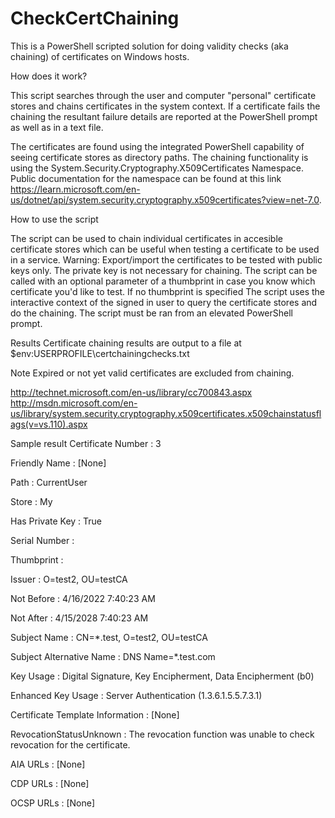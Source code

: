 # CheckCertChaining
This is a PowerShell scripted solution for doing validity checks (aka chaining) of certificates on Windows hosts.

How does it work? 

This script searches through the user and computer "personal" certificate stores and chains certificates in the system context. If a certificate fails the chaining the resultant failure details are reported at the PowerShell prompt as well as in a text file. 

The certificates are found using the integrated PowerShell capability of seeing certificate stores as directory paths. The chaining functionality is using the System.Security.Cryptography.X509Certificates Namespace. Public documentation for the namespace can be found at this link https://learn.microsoft.com/en-us/dotnet/api/system.security.cryptography.x509certificates?view=net-7.0.


How to use the script

The script can be used to chain individual certificates in accesible certificate stores which can be useful when testing a certificate to be used in a service. Warning: Export/import the certificates to be tested with public keys only. The private key is not necessary for chaining.
The script can be called with an optional parameter of a thumbprint in case you know which certificate you'd like to test.
If no thumbprint is specified The script uses the interactive context of the signed in user to query the certificate stores and do the chaining.
The script must be ran from an elevated PowerShell prompt.

Results
Certificate chaining results are output to a file at $env:USERPROFILE\certchainingchecks.txt 

Note
Expired or not yet valid certificates are excluded from chaining. 

http://technet.microsoft.com/en-us/library/cc700843.aspx
http://msdn.microsoft.com/en-us/library/system.security.cryptography.x509certificates.x509chainstatusflags(v=vs.110).aspx 

Sample result
Certificate Number               : 3	

Friendly Name                    : [None]

Path                             : CurrentUser

Store                            : My

Has Private Key                  : True

Serial Number                    : <sample>
	
Thumbprint                       : <sample>
	
Issuer                           : O=test2, OU=testCA
	
Not Before                       : 4/16/2022 7:40:23 AM
	
Not After                        : 4/15/2028 7:40:23 AM
	
Subject Name                     : CN=*.test, O=test2, OU=testCA
	
Subject Alternative Name         : DNS Name=*.test.com
	
Key Usage                        : Digital Signature, Key Encipherment, Data Encipherment (b0)
	
Enhanced Key Usage               : Server Authentication (1.3.6.1.5.5.7.3.1)
	
Certificate Template Information : [None]
	
RevocationStatusUnknown          : The revocation function was unable to check revocation for the certificate.     
	
AIA URLs                         : [None]
	
CDP URLs                         : [None]
	
OCSP URLs                        : [None]
	

